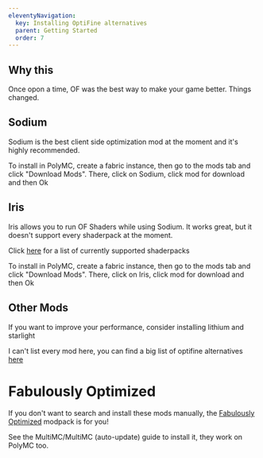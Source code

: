 ```yaml
---
eleventyNavigation:
  key: Installing OptiFine alternatives
  parent: Getting Started
  order: 7
---
```


## Why this

Once opon a time, OF was the best way to make your game better. Things changed.

## Sodium

Sodium is the best client side optimization mod at the moment and it's highly recommended.

To install in PolyMC, create a fabric instance, then go to the mods tab and click "Download Mods". There, click on Sodium, click mod for download and then Ok

## Iris

Iris allows you to run OF Shaders while using Sodium. It works great, but it doesn't support every shaderpack at the moment.

Click [here](https://github.com/IrisShaders/Iris/blob/trunk/docs/supportedshaders.md) for a list of currently supported shaderpacks

To install in PolyMC, create a fabric instance, then go to the mods tab and click "Download Mods". There, click on Iris, click mod for download and then Ok

## Other Mods

If you want to improve your performance, consider installing lithium and starlight

I can't list every mod here, you can find a big list of optifine alternatives [here](https://lambdaurora.dev/optifine_alternatives/)

# Fabulously Optimized

If you don't want to search and install these mods manually, the [Fabulously Optimized](https://github.com/Fabulously-Optimized/fabulously-optimized) modpack is for you!

See the MultiMC/MultiMC (auto-update) guide to install it, they work on PolyMC too.

